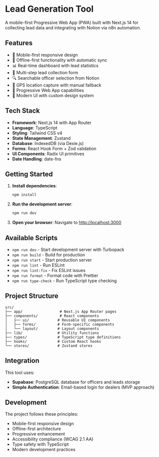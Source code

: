 # Lead Generation Tool

A mobile-first Progressive Web App (PWA) built with Next.js 14 for collecting lead data and integrating with Notion via n8n automation.

## Features

- 📱 Mobile-first responsive design
- 🔄 Offline-first functionality with automatic sync
- 📊 Real-time dashboard with lead statistics
- 🎯 Multi-step lead collection form
- 🔍 Searchable officer selection from Notion
- 📍 GPS location capture with manual fallback
- 🚀 Progressive Web App capabilities
- 🎨 Modern UI with custom design system

## Tech Stack

- **Framework**: Next.js 14 with App Router
- **Language**: TypeScript
- **Styling**: Tailwind CSS v4
- **State Management**: Zustand
- **Database**: IndexedDB (via Dexie.js)
- **Forms**: React Hook Form + Zod validation
- **UI Components**: Radix UI primitives
- **Date Handling**: date-fns

## Getting Started

1. **Install dependencies**:
   ```bash
   npm install
   ```

2. **Run the development server**:
   ```bash
   npm run dev
   ```

3. **Open your browser**:
   Navigate to [http://localhost:3000](http://localhost:3000)

## Available Scripts

- `npm run dev` - Start development server with Turbopack
- `npm run build` - Build for production
- `npm run start` - Start production server
- `npm run lint` - Run ESLint
- `npm run lint:fix` - Fix ESLint issues
- `npm run format` - Format code with Prettier
- `npm run type-check` - Run TypeScript type checking

## Project Structure

```
src/
├── app/                 # Next.js App Router pages
├── components/          # React components
│   ├── ui/             # Reusable UI components
│   ├── forms/          # Form-specific components
│   └── layout/         # Layout components
├── lib/                # Utility functions
├── types/              # TypeScript type definitions
├── hooks/              # Custom React hooks
└── stores/             # Zustand stores
```

## Integration

This tool uses:
- **Supabase**: PostgreSQL database for officers and leads storage
- **Simple Authentication**: Email-based login for dealers (MVP approach)

## Development

The project follows these principles:
- Mobile-first responsive design
- Offline-first architecture
- Progressive enhancement
- Accessibility compliance (WCAG 2.1 AA)
- Type safety with TypeScript
- Modern development practices

